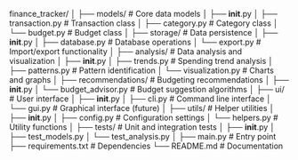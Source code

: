 finance_tracker/
│
├── models/               # Core data models
│   ├── __init__.py
│   ├── transaction.py    # Transaction class
│   ├── category.py       # Category class
│   └── budget.py         # Budget class
│
├── storage/              # Data persistence
│   ├── __init__.py
│   ├── database.py       # Database operations
│   └── export.py         # Import/export functionality
│
├── analysis/             # Data analysis and visualization
│   ├── __init__.py
│   ├── trends.py         # Spending trend analysis
│   ├── patterns.py       # Pattern identification
│   └── visualization.py  # Charts and graphs
│
├── recommendations/      # Budgeting recommendations
│   ├── __init__.py
│   └── budget_advisor.py # Budget suggestion algorithms
│
├── ui/                   # User interface
│   ├── __init__.py
│   ├── cli.py            # Command line interface
│   └── gui.py            # Graphical interface (future)
│
├── utils/                # Helper utilities
│   ├── __init__.py
│   ├── config.py         # Configuration settings
│   └── helpers.py        # Utility functions
│
├── tests/                # Unit and integration tests
│   ├── __init__.py
│   ├── test_models.py
│   └── test_analysis.py
│
├── main.py               # Entry point
├── requirements.txt      # Dependencies
└── README.md             # Documentation